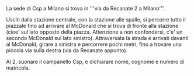 La sede di Csp a Milano si trova in '''via da Recanate 2 a Milano'''.

Usciti dalla stazione centrale, con la stazione alle spalle, si percorre tutto il piazzale fino ad arrivare al McDonald che si trova di fronte alla stazione (cioe' sul lato opposto della piazza. Attenzione a non confondersi, c'e' un secondo McDonald sul lato sinistro).
Attraversata la strada e arrivati davanti al McDonald, girare a sinistra e percorrere pochi metri, fino a trovare una piccola via sulla destra (via da Recanate appunto).

Al 2, suonare il campanello Csp, e dichiarare nome, cognome e numero di matricola.